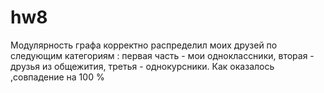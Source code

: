 # hw8
Модулярность графа корректно распределил моих друзей по следующим категориям : первая часть - мои одноклассники, вторая - друзья из общежития, третья - однокурсники. Как оказалось ,совпадение на 100 %
